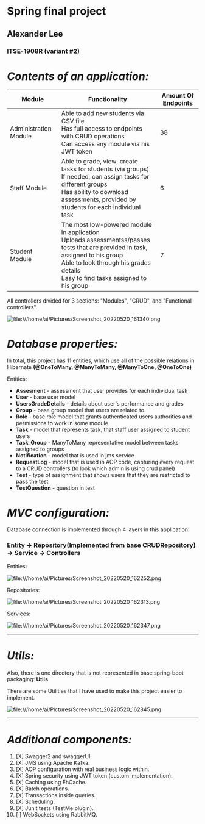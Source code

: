 # Spring final project #
## Alexander Lee ##
### ITSE-1908R (variant #2) ###


# **_Contents of an application:_**

| Module                | Functionality                                                                                                                                                                                                              | Amount Of Endpoints |
|-----------------------|----------------------------------------------------------------------------------------------------------------------------------------------------------------------------------------------------------------------------|---------------------|
| Administration Module | Able to add new students via CSV file<br/>Has full access to endpoints with CRUD operations<br/>Can access any module via his JWT token                                                                                    | 38                  |
| Staff Module          | Able to grade, view, create tasks for students (via groups)<br/>If needed, can assign tasks for different groups<br/>Has ability to download assessments, provided by students for each individual task                    | 6                   |
| Student Module        | The most low-powered module in application<br/>Uploads assessmentss/passes tests that are provided in task, assigned to his group<br/>Able to look through his grades details<br/>Easy to find tasks assigned to his group | 7                   |


 All controllers divided for 3 sections: "Modules", "CRUD", and "Functional controllers".

![file:///home/ai/Pictures/Screenshot_20220520_161340.png](file:///home/ai/Pictures/Screenshot_20220520_161340.png)

# **_Database properties:_**

In total, this project has 11 entities, which use all of the possible relations
in Hibernate **(@OneToMany, @ManyToMany, @ManyToOne, @OneToOne)**

Entities:
* **Assesment** - assessment that user provides for each individual task
* **User** - base user model
* **UsersGradeDetails** - details about user's performance and grades
* **Group** - base group model that users are related to 
* **Role** - base role model that grants authenticated users authorities and permissions to work in some module
* **Task** - model that represents task, that staff user assigned to student users
* **Task_Group** - ManyToMany representative model between tasks assigned to groups
* **Notification** - model that is used in jms service
* **RequestLog** - model that is used in AOP code, capturing every request to a CRUD controllers (to look which admin is using crud panel)
* **Test** - type of assignment that shows users that they are restricted to pass the test
* **TestQuestion** - question in test

# _MVC configuration:_

Database connection is implemented through 4 layers in this application:

### Entity -> Repository(Implemented from base CRUDRepository) -> Service -> Controllers

Entities:

![file:///home/ai/Pictures/Screenshot_20220520_162252.png](file:///home/ai/Pictures/Screenshot_20220520_162252.png)

Repositories:

![file:///home/ai/Pictures/Screenshot_20220520_162313.png](file:///home/ai/Pictures/Screenshot_20220520_162313.png)

Services:

![file:///home/ai/Pictures/Screenshot_20220520_162347.png](file:///home/ai/Pictures/Screenshot_20220520_162347.png)

-----------

# **_Utils:_**

Also, there is one directory that is not represented in base spring-boot packaging: **Utils**

There are some Utilities that I have used to make this project easier to implement.

![file:///home/ai/Pictures/Screenshot_20220520_162845.png](file:///home/ai/Pictures/Screenshot_20220520_162845.png)


-----------

# **_Additional components:_**

1. [X] Swagger2 and swaggerUI.
2. [X] JMS using Apache Kafka.
3. [X] AOP configuration with real business logic within.
4. [X] Spring security using JWT token (custom implementation).
5. [X] Caching using EhCache.
6. [X] Batch operations.
7. [X] Transactions inside queries.
8. [X] Scheduling.
9. [X] Junit tests (TestMe plugin).
10. [ ] WebSockets using RabbitMQ.


